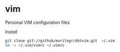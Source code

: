 vim
===

 Personal VIM configuration files

_Install_

```bash
git clone git://github/murilogr/dotvim.git  ~/.vim
ln -s ~/.vim/vimrc ~/.vimrc
```
